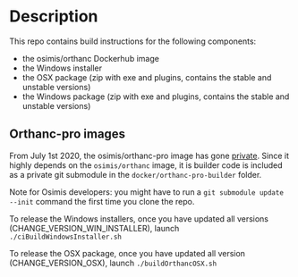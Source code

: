 # Description

This repo contains build instructions for the following components:

- the osimis/orthanc Dockerhub image
- the Windows installer
- the OSX package (zip with exe and plugins, contains the stable and unstable versions)
- the Windows package (zip with exe and plugins, contains the stable and unstable versions)

## Orthanc-pro images

From July 1st 2020, the osimis/orthanc-pro image has gone [private](https://www.osimis.io/en/services.html#cloud-plugins).  Since it highly depends
on the `osimis/orthanc` image, it is builder code is included as a private git submodule in the `docker/orthanc-pro-builder` folder.

Note for Osimis developers: you might have to run a `git submodule update --init` command the first time you clone the repo.

To release the Windows installers, once you have updated all versions (CHANGE_VERSION_WIN_INSTALLER), launch `./ciBuildWindowsInstaller.sh`

To release the OSX package, once you have updated all version (CHANGE_VERSION_OSX), launch `./buildOrthancOSX.sh`
